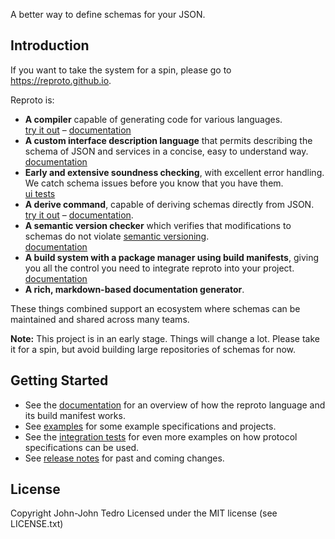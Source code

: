A better way to define schemas for your JSON.

## Introduction

If you want to take the system for a spin, please go to <https://reproto.github.io>.

Reproto is:

* **A compiler** capable of generating code for various languages.<br />
  [try it out][trycompiler] &ndash; [documentation][langsupport]
* **A custom interface description language** that permits describing the schema of JSON and
  services in a concise, easy to understand way.<br />
  [documentation][idl]
* **Early and extensive soundness checking**, with excellent error handling. We catch schema issues
  before you know that you have them.<br />
  [ui tests][ui-tests]
* **A derive command**, capable of deriving schemas directly from JSON.<br />
  [try it out][tryderive] &ndash; [documentation][derive].
* **A semantic version checker** which verifies that modifications to schemas do not violate
  [semantic versioning].<br />
  [documentation][semver]
* **A build system with a package manager using build manifests**, giving you all the control you
  need to integrate reproto into your project.<br />
  [documentation][build manifests]
* **A rich, markdown-based documentation generator**.<br />

These things combined support an ecosystem where schemas can be maintained and shared across
many teams.

**Note:** This project is in an early stage. Things will change a lot. Please take it for a spin,
but avoid building large repositories of schemas for now.

[idl]: https://github.com/reproto/reproto/tree/master/doc/spec.md
[derive]: https://github.com/reproto/reproto/tree/master/doc/derive.md
[langsupport]: https://github.com/reproto/reproto/tree/master/doc/usage/language-support.md
[semver]: https://github.com/reproto/reproto/tree/master/doc/semck.md
[semantic versioning]: https://semver.org
[central repository]: https://github.com/reproto/reproto-index
[build manifests]: https://github.com/reproto/reproto/tree/master/doc/manifest.md
[stdweb]: https://github.com/koute/stdweb
[trycompiler]: https://reproto.github.io/?input=reproto&output=java&package=example.type
[tryderive]: https://reproto.github.io/?input=json&output=java&package=example.type
[ui-tests]: https://github.com/reproto/reproto/tree/master/it/ui/checks

## Getting Started

* See the [documentation] for an overview of how the reproto language and its build manifest works.
* See [examples] for some example specifications and projects.
* See the [integration tests] for even more examples on how protocol specifications can be used.
* See [release notes] for past and coming changes.

[documentation]: https://github.com/reproto/reproto/tree/master/doc/README.md
[examples]: https://github.com/reproto/reproto/tree/master/examples
[integration tests]: https://github.com/reproto/reproto/tree/master/it
[release notes]: https://github.com/reproto/reproto/tree/master/RELEASES.md

## License

Copyright John-John Tedro
Licensed under the MIT license (see LICENSE.txt)
